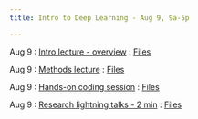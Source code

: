 ```yaml
---
title: Intro to Deep Learning - Aug 9, 9a-5p

---
```


Aug 9
: [Intro lecture - overview](#)
  : [Files](#)

Aug 9
: [Methods lecture](#)
  : [Files](#)

Aug 9
: [Hands-on coding session](#)
  : [Files](#)

Aug 9
: [Research lightning talks - 2 min](#)
  : [Files](#)








